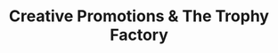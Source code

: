 ---
title: "Creative Promotions & The Trophy Factory"
url: /logansport/creative-promotions-and-the-trophy-factory/
shop: sports
---